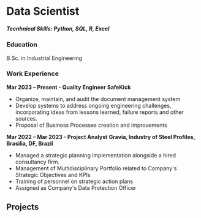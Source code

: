 # Data Scientist

##### Tecnhnical Skills: Python, SQL, R, Excel

### Education
B.Sc. in Industrial Engineering

### Work Experience
**Mar 2023 – Present -	Quality Engineer**
**SafeKick**
- Organize, maintain, and audit the document management system
- Develop systems to address ongoing engineering challenges, incorporating ideas from lessons learned, failure reports and other sources.
- Proposal of Business Processes creation and improvements

**Mar 2022 – Mar 2023 -	Project Analyst**
**Gravia, Industry of Steel Profiles, Brasilia, DF, Brazil**
- Managed a strategic planning implementation alongside a hired consultancy firm.
- Management of Multidisciplinary Portfolio related to Company's Strategic Objectives and KPIs 
- Training of personnel on strategic action plans
- Assigned as Company's Data Protection Officer

## Projects

